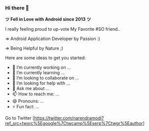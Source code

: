 ### Hi there 👋


**ツ Fell in Love with Android since 2013 ツ**

I really feeling proud to up-vote My Favorite #SO friend..

=> Android Application Developer by Passion :)

=> Being Helpful by Nature ;)

Here are some ideas to get you started:

- 🔭 I’m currently working on ...
- 🌱 I’m currently learning ...
- 👯 I’m looking to collaborate on ...
- 🤔 I’m looking for help with ...
- 💬 Ask me about ...
- 📫 How to reach me: ...
- 😄 Pronouns: ...
- ⚡ Fun fact: ...


Go to Twitter [https://twitter.com/narendramodi?ref_src=twsrc%5Egoogle%7Ctwcamp%5Eserp%7Ctwgr%5Eauthor]
